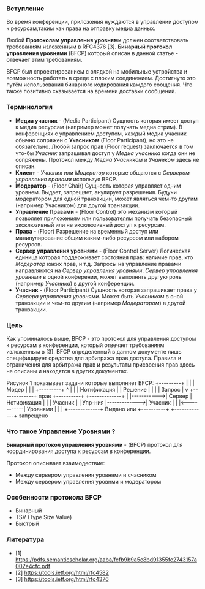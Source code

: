 ### Вступление

Во время конференции, приложения нуждаются в управлении доступом к ресурсам,таким как права на отправку медиа данных. 

Любой **Протоколам управления уровнями** должен соответствовать требованиям изложенным в RFC4376 [3]. **Бинарный протокол управления уровнями** (BFCP) который описан в данной статье - отвечает этим требованиям.

BFCP был спроектированием с олядкой на мобильные устройства и возможность работать в среде с плохим соединением. Достигнуто это путём использования бинарного кодирования каждого соощения. Что также позитивно сказывается на времени доставки сообщений.



### Терминология

 - **Медиа учасник** - (Media Participant) Сущность которая имеет доступ к медиа ресурсам (например может получать медиа стрим). В конференциях с управлением доступом, каждый медиа учасник обычно сопряжен с **Учасником** (Floor Participant), но это не обязательно. Любой запрос прав (Floor request) заключается в том что-бы *Учасник* запрашивал доступ у *Медиа учасника* когда они не сопряжены. Протокол между *Медиа Учасником* и *Учаником* здесь не описан.
 - **Клиент** - *Учасник* или *Модератор* которые общаются с *Сервером управления правами* используя BFCP.
 - **Модератор**  - (Floor Chair) Сущность которая управляет одним уровнем. Выдает, запрещяет, анулирует разрешения. Будучи модератором для одной транзакции, может являться чем-то другим (например Учасником) для другой транзакции. 
 - **Управление Правами** - (Floor Control) это механизм который позволяет приложениям или пользователям получать безопасный эксклюзивный или не эксклюзивный доступ к ресурсам.
 - **Права** - (Floor) Разрешение на временный доступ или манипулирование общим каким-либо ресурсом или набором ресурсов.
 - **Сервер управления уровнями** - (Floor Control Server) Логическая единица которая поддерживает состояния прав: наличие прав, кто *Модератор* каких прав, и т.д. Запросы на управление правами направляются на *Сервер управления уровнями*. *Сервер управления уровнями* в одной конферении, может выполнять другую роль (например *Учасника*) в другой конференции.
 - **Учасник** - (Floor Participant) Сущность которая запрашивает права у *Сервера управления уровнями*. Может быть *Учасником* в оной транзакции и чем-то другим (например *Модератором*) в другой транзакции.  

### Цель

Как упоминалось выше, BFCP - это протокол для управления доступом к ресурсам в конференции, который отвечает требованиям изложенным в [3]. BFCP определенный в данном документе лишь специфицирует средства для арбитража прав доступа. Правила и ограничения для арбитража прав и результаты присвоения прав здесь не описаны и находятся в других документах.

Рисунок 1 показывает задачи которые выполняет BFCP:
                              +---------+
                              |         |
                              |  Модер  |
                              |         |
                              +---------+
                                 ^   |
                                 |   |
                    Нотификация  |   | Решение
                                 |   |
                                 |   |
                      Запрос     |   v
   +-------------+     прав   +----------+              +-------------+
   |             |----------->| Сервер   | Нотификация  |             |
   |   Учасник   |            | Упр-ния  |------------->|   Учасник   |
   |             |<-----------| Уровнями |              |             |
   +-------------+ Выдано или +----------+              +-------------+
                   запрещено
                     

### Что такое Управление Уровнями ?



**Бинарный протокол управления уровнями** - (BFCP) протокол для координирования доступа к ресурсам в конференции.

Протокол описывает взаимодествие:
 - Между сервером управления уровнями и счасником
 - Между сервером управления уровнми и модератором
 
 ### Особенности протокола BFCP
  - Бинарный
  - TSV (Type Size Value)
  - Быстрый

### Литература
- [1] https://pdfs.semanticscholar.org/aaba/fcfb9b9a5c8bd91355fc2743157a002e4cfc.pdf
- [2] https://tools.ietf.org/html/rfc4582
- [3] https://tools.ietf.org/html/rfc4376
